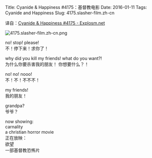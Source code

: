 Title: Cyanide & Happiness #4175：基督教电影
Date: 2016-01-11
Tags: Cyanide and Happiness
Slug: 4175.slasher-film.zh-cn

译自：[Cyanide & Happiness #4175 - Explosm.net](http://explosm.net/comics/4175/)


![4175.slasher-film.zh-cn.png](/static/images/comics/4175.slasher-film.zh-cn.png)





no! stop! please!           
不！停下来！求你了！

why did you kill my friends!
what do you want?!      
为什么你要杀害我的朋友！
你想要什么？！


no! no! nooo!           
不！不！不不不！


my friends!     
我的朋友！

grandpa?            
爷爷？

now showing:    
carnality   
a christian horror movie        
正在放映：       
欲望          
一部基督教恐怖片        